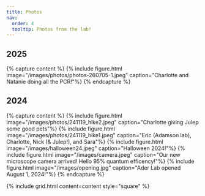 ```yaml
---
title: Photos
nav:
  order: 4
  tooltip: Photos from the lab!
---
```


 ## 2025 

{% capture content %}
  {% include figure.html image="/images/photos/photos-260705-1.jpeg" caption="Charlotte and Natanie doing all the PCR!"%}
{% endcapture %}

 ## 2024
{% capture content %}
  {% include figure.html image="/images/photos/241119_hike2.jpeg" caption="Charlotte giving Julep some good pets"%}
  {% include figure.html image="/images/photos/241119_hike1.jpeg" caption="Eric (Adamson lab), Charlotte, Nick (& Julep!), and Sara"%}
  {% include figure.html image="/images/halloween24.jpeg" caption="Halloween 2024!"%}
  {% include figure.html image="/images/camera.jpeg" caption="Our new microscope camera arrived! Hello 95% quantum efficency!"%}
  {% include figure.html image="/images/opening.jpg" caption="Ader Lab opened August 1, 2024!"%}
{% endcapture %}

{%
  include grid.html
  content=content
  style="square"
%}
